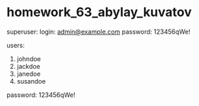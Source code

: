 # homework_63_abylay_kuvatov

superuser:
login: admin@example.com
password: 123456qWe!

users:
1. johndoe
2. jackdoe
3. janedoe
4. susandoe

password: 123456qWe!
